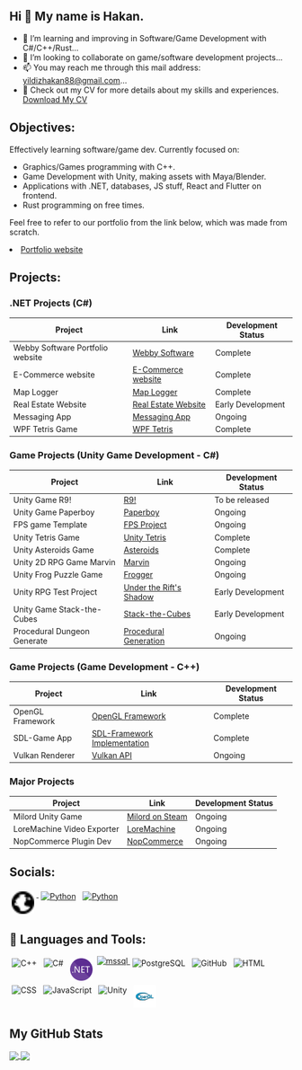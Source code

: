 Hi 👋 My name is Hakan.
------------------------------
- 👀 I’m learning and improving in Software/Game Development with C#/C++/Rust...
- 💞️ I’m looking to collaborate on game/software development projects...
- 📫 You may reach me through this mail address: yildizhakan88@gmail.com...
- 📄 Check out my CV for more details about my skills and experiences. <a href="https://flowcv.com/resume/9lsewnarv5"><i class="fa fa-file-text-o" aria-hidden="true"></i> Download My CV</a>

## Objectives:
Effectively learning software/game dev. Currently focused on:
- Graphics/Games programming with C++.
- Game Development with Unity, making assets with Maya/Blender.
- Applications with .NET, databases, JS stuff, React and Flutter on frontend.
- Rust programming on free times.

Feel free to refer to our portfolio from the link below, which was made from scratch.
<li><a href="https://webbysoftinit.com/">Portfolio website</a></li>

## Projects:
### .NET Projects (C#)
| Project | Link | Development Status |
|---------|------|--------------------|
| Webby Software Portfolio website | [Webby Software](https://github.com/Hakkology/WebbySoftware) | Complete |
| E-Commerce website | [E-Commerce website](https://github.com/Hakkology/E-Commerce-Website) | Complete |
| Map Logger | [Map Logger](https://github.com/Hakkology/MapLogger) | Complete |
| Real Estate Website | [Real Estate Website](https://github.com/Hakkology/Real-Estate-Site-Concept) | Early Development |
| Messaging App | [Messaging App](https://github.com/Hakkology/MessagingApp) | Ongoing |
| WPF Tetris Game | [WPF Tetris](https://github.com/Hakkology/Tetris-Game) | Complete |

### Game Projects (Unity Game Development - C#)
| Project | Link | Development Status |
|---------|------|--------------------|
| Unity Game R9! | [R9!](https://github.com/Hakkology/r9) | To be released |
| Unity Game Paperboy | [Paperboy](https://github.com/Hakkology/Paperboy) | Ongoing |
| FPS game Template | [FPS Project](https://github.com/Hakkology/FPSProject) | Ongoing |
| Unity Tetris Game | [Unity Tetris](https://github.com/Hakkology/Tetris) | Complete |
| Unity Asteroids Game | [Asteroids](https://github.com/Hakkology/Asteroid) | Complete |
| Unity 2D RPG Game Marvin | [Marvin](https://github.com/Hakkology/Marvin) | Ongoing |
| Unity Frog Puzzle Game | [Frogger](https://github.com/Hakkology/Frogger) | Ongoing |
| Unity RPG Test Project | [Under the Rift's Shadow](https://github.com/Hakkology/Under-the-Rift-s-Shadow) | Early Development |
| Unity Game Stack-the-Cubes | [Stack-the-Cubes](https://github.com/Hakkology/Stack-the-Cubes) | Early Development |
| Procedural Dungeon Generate | [Procedural Generation](https://github.com/Hakkology/Procedural-Cave-Generation) | Ongoing |

### Game Projects (Game Development - C++)
| Project | Link | Development Status |
|---------|------|--------------------|
| OpenGL Framework | [OpenGL Framework](https://github.com/Hakkology/OpenGL-Framework) | Complete |
| SDL-Game App | [SDL-Framework Implementation](https://github.com/Hakkology/SDL-Framework-Implementation) | Complete |
| Vulkan Renderer | [Vulkan API](https://github.com/Hakkology/Vulkan-API) | Ongoing |

### Major Projects
| Project | Link | Development Status |
|---------|------|--------------------|
| Milord Unity Game | [Milord on Steam](https://store.steampowered.com/app/2455460/Milord/) | Ongoing |
| LoreMachine Video Exporter | [LoreMachine](https://www.loremachine.world) | Ongoing |
| NopCommerce Plugin Dev | [NopCommerce](https://nopcommerce.com) | Ongoing |



## Socials:
<p align="left">
 <a href="https://github.com/Hakkology/" target="_blank" rel="noopener noreferrer"> <img src="https://raw.githubusercontent.com/iconic/open-iconic/master/svg/globe.svg" alt="Python" height="40" style="vertical-align:top; margin:4px"> </a>
 <a href="https://www.linkedin.com/in/hakan-yildiz-029845132/" target="_blank" rel="noopener noreferrer"> <img src="https://cdn.jsdelivr.net/npm/simple-icons@v3/icons/linkedin.svg" alt="Python" height="40" style="vertical-align:top; margin:4px"></a>
 <a href="mailto:yildizhakan88@gmail.com"> <img src="https://cdn.jsdelivr.net/npm/simple-icons@v3/icons/gmail.svg" alt="Python" height="40" style="vertical-align:top; margin:4px"></a>
</p>

## 🧰 Languages and Tools:
<p align="left">
  <img src="https://raw.githubusercontent.com/isocpp/logos/master/cpp_logo.png" alt="C++" height="40" style="vertical-align:top; margin:4px">
  <img src="https://seeklogo.com/images/C/c-sharp-c-logo-02F17714BA-seeklogo.com.png" alt="C#" height="40" style="vertical-align:top; margin:4px">
  <img src="https://raw.githubusercontent.com/github/explore/80688e429a7d4ef2fca1e82350fe8e3517d3494d/topics/dotnet/dotnet.png" alt=".NET" height="40" style="vertical-align:top; margin:4px">
 <a href="https://www.microsoft.com/en-us/sql-server" target="_blank" rel="noreferrer"> <img src="https://www.svgrepo.com/show/303229/microsoft-sql-server-logo.svg" alt="mssql" width="40" height="40"/> </a> 
  <img src="https://www.postgresql.org/media/img/about/press/elephant.png" alt="PostgreSQL" height="40" style="vertical-align:top; margin:4px">
  <img src="https://github.githubassets.com/images/modules/logos_page/GitHub-Mark.png" alt="GitHub" height="40" style="vertical-align:top; margin:4px">
  <img src="https://cdn.iconscout.com/icon/free/png-256/html5-40-1175193.png" alt="HTML" height="40" style="vertical-align:top; margin:4px">
  <img src="https://cdn.iconscout.com/icon/free/png-256/css3-9-1175237.png" alt="CSS" height="40" style="vertical-align:top; margin:4px">
  <img src="https://cdn.iconscout.com/icon/free/png-256/javascript-1-225993.png" alt="JavaScript" height="40" style="vertical-align:top; margin:4px">
  <img src="https://cdn.iconscout.com/icon/free/png-256/unity-5-555544.png" alt="Unity" height="40" style="vertical-align:top; margin:4px">
  <img src="Images/opengl.png" alt="OpenGL" height="40" style="vertical-align:top; margin:4px">
</p>

## <b>My GitHub Stats</b>
<a href="https://github.com/Hakkology/github-readme-stats">
  <img height=200 align="center" src="https://github-readme-stats.vercel.app/api?username=Hakkology&theme=solarized-dark" />
</a>
<a href="https://github.com/Hakkology/convoychat">
  <img height=200 align="center" src="https://github-readme-stats.vercel.app/api/top-langs?username=Hakkology&layout=compact&langs_count=8&card_width=320&hide_progress=true&theme=solarized-dark" />
</a>

<br />

<!---
Hakkology/Hakkology is a ✨ special ✨ repository because its `README.md` (this file) appears on your GitHub profile.
You can click the Preview link to take a look at your changes.
--->
